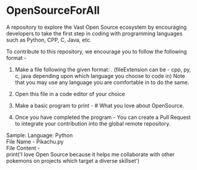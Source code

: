 # OpenSourceForAll
A repository to explore the Vast Open Source ecosystem by encouraging developers to take the first step in coding with programming languages such as Python, CPP, C, Java, etc.  


To contribute to this repository, we encourage you to follow the following format - 

1. Make a file following the given format: 
<YourName>.<fileExtension> (fileExtension can be - cpp, py, c, java depending upon which language you choose to code in)
Note that you may use any language you are comfortable in to do the same. 
  
2. Open this file in a code editor of your choice
3. Make a basic program to print - # What you love about OpenSource.
4. Once you have completed the program - You can create a Pull Request to integrate your contribution into the global remote repository.

Sample: 
Language: Python    
File Name - Pikachu.py  
File Content -   
print('I love Open Source because it helps me collaborate with other pokemons on projects which target a diverse skillset')
